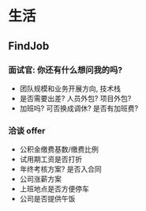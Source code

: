 # 生活

## FindJob

### 面试官: 你还有什么想问我的吗?

- 团队规模和业务开展方向, 技术栈
- 是否需要出差? 人员外包? 项目外包?
- 加班吗? 可否换成调休? 是否有加班费?

### 洽谈 offer

- 公积金缴费基数/缴费比例
- 试用期工资是否打折
- 年终考核方案? 是否入合同
- 公司涨薪方案
- 上班地点是否方便停车
- 公司是否提供午饭
